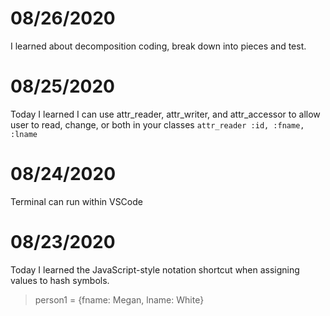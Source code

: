 
# 08/26/2020
I learned about decomposition coding, break down into pieces and test.

# 08/25/2020
Today I learned I can use attr_reader, attr_writer, and attr_accessor to allow user to read, change, or both in your classes
`attr_reader :id, :fname, :lname`

# 08/24/2020
Terminal can run within VSCode

# 08/23/2020
Today I learned the JavaScript-style notation shortcut when assigning values to hash symbols.
> person1 = {fname: Megan, lname: White}



